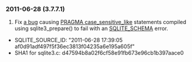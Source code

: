 ### 2011\-06\-28 (3\.7\.7\.1\)

1. Fix [a bug](https://www.sqlite.org/src/info/25ee812710) causing
 [PRAGMA case\_sensitive\_like](pragma.html#pragma_case_sensitive_like) statements compiled using sqlite3\_prepare()
 to fail with an [SQLITE\_SCHEMA](rescode.html#schema) error.
- SQLITE\_SOURCE\_ID:
 "2011\-06\-28 17:39:05 af0d91adf497f5f36ec3813f04235a6e195a605f"
- SHA1 for sqlite3\.c: d47594b8a02f6cf58e91fb673e96cb1b397aace0




